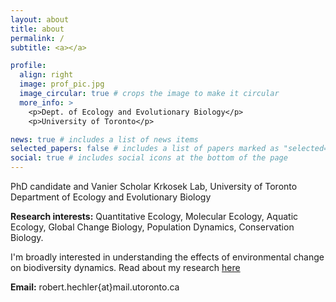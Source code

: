 ```yaml
---
layout: about
title: about
permalink: /
subtitle: <a></a> 

profile:
  align: right
  image: prof_pic.jpg
  image_circular: true # crops the image to make it circular
  more_info: >
    <p>Dept. of Ecology and Evolutionary Biology</p>
    <p>University of Toronto</p>

news: true # includes a list of news items
selected_papers: false # includes a list of papers marked as "selected={true}"
social: true # includes social icons at the bottom of the page
---
```

PhD candidate and Vanier Scholar
Krkosek Lab, University of Toronto
Department of Ecology and Evolutionary Biology

**Research interests:** Quantitative Ecology, Molecular Ecology, Aquatic Ecology, Global Change Biology, Population Dynamics, Conservation Biology.

I'm broadly interested in understanding the effects of environmental change on biodiversity dynamics. Read about my research [here](https://roberthechler.github.io/research/)

**Email:** robert.hechler{at}mail.utoronto.ca




